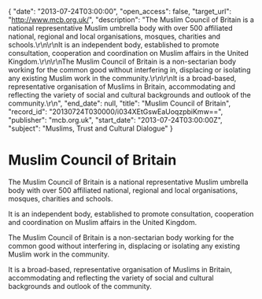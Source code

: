 {
  "date": "2013-07-24T03:00:00", 
  "open_access": false, 
  "target_url": "http://www.mcb.org.uk/", 
  "description": "The Muslim Council of Britain is a national representative Muslim umbrella body with over 500 affiliated national, regional and local organisations, mosques, charities and schools.\r\n\r\nIt is an independent body, established to promote consultation, cooperation and coordination on Muslim affairs in the United Kingdom.\r\n\r\nThe Muslim Council of Britain is a non-sectarian body working for the common good without interfering in, displacing or isolating any existing Muslim work in the community.\r\n\r\nIt is a broad-based, representative organisation of Muslims in Britain, accommodating and reflecting the variety of social and cultural backgrounds and outlook of the community.\r\n", 
  "end_date": null, 
  "title": "Muslim Council of Britain", 
  "record_id": "20130724T030000/i034XEtGswEaUoqzpbiKmw==", 
  "publisher": "mcb.org.uk", 
  "start_date": "2013-07-24T03:00:00Z", 
  "subject": "Muslims, Trust and Cultural Dialogue"
}

# Muslim Council of Britain

The Muslim Council of Britain is a national representative Muslim umbrella body with over 500 affiliated national, regional and local organisations, mosques, charities and schools.

It is an independent body, established to promote consultation, cooperation and coordination on Muslim affairs in the United Kingdom.

The Muslim Council of Britain is a non-sectarian body working for the common good without interfering in, displacing or isolating any existing Muslim work in the community.

It is a broad-based, representative organisation of Muslims in Britain, accommodating and reflecting the variety of social and cultural backgrounds and outlook of the community.
